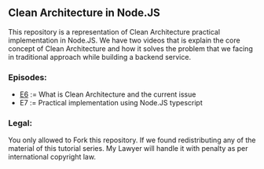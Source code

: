 ## Clean Architecture in Node.JS

This repository is a representation of Clean Architecture practical implementation in Node.JS. We have two videos that is explain the core concept of Clean Architecture and how it solves the problem that we facing in traditional approach while building a backend service.

### Episodes:

- [E6](https://youtu.be/neGIM7BpluM) := What is Clean Architecture and the current issue
- E7 := Practical implementation using Node.JS typescript

### Legal:

You only allowed to Fork this repository. If we found redistributing any of the material of this tutorial series. My Lawyer will handle it with penalty as per international copyright law.
